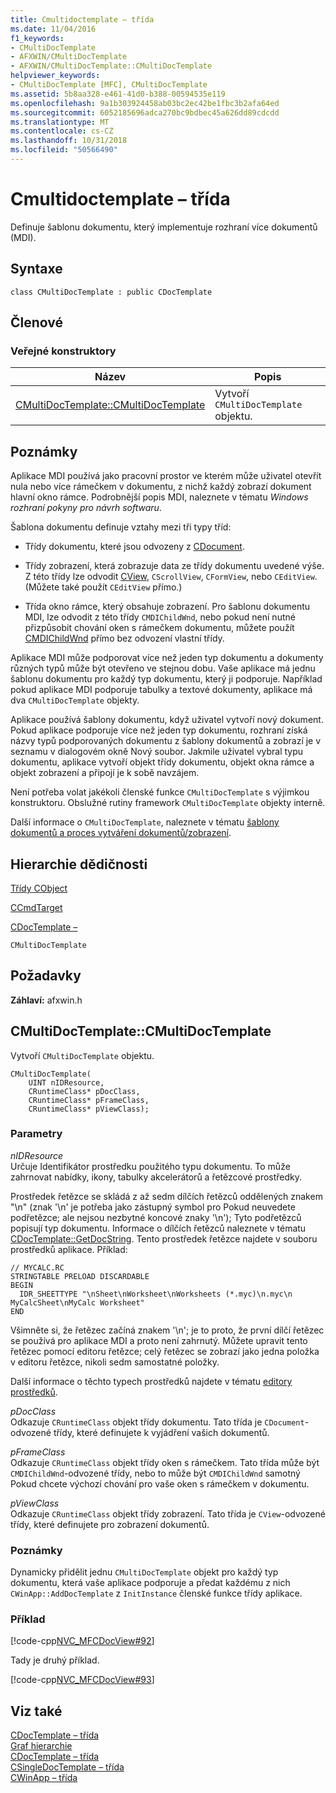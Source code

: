 ```yaml
---
title: Cmultidoctemplate – třída
ms.date: 11/04/2016
f1_keywords:
- CMultiDocTemplate
- AFXWIN/CMultiDocTemplate
- AFXWIN/CMultiDocTemplate::CMultiDocTemplate
helpviewer_keywords:
- CMultiDocTemplate [MFC], CMultiDocTemplate
ms.assetid: 5b8aa328-e461-41d0-b388-00594535e119
ms.openlocfilehash: 9a1b303924458ab03bc2ec42be1fbc3b2afa64ed
ms.sourcegitcommit: 6052185696adca270bc9bdbec45a626dd89cdcdd
ms.translationtype: MT
ms.contentlocale: cs-CZ
ms.lasthandoff: 10/31/2018
ms.locfileid: "50566490"
---
```

# <a name="cmultidoctemplate-class"></a>Cmultidoctemplate – třída

Definuje šablonu dokumentu, který implementuje rozhraní více dokumentů (MDI).

## <a name="syntax"></a>Syntaxe

```
class CMultiDocTemplate : public CDocTemplate
```

## <a name="members"></a>Členové

### <a name="public-constructors"></a>Veřejné konstruktory

|Název|Popis|
|----------|-----------------|
|[CMultiDocTemplate::CMultiDocTemplate](#cmultidoctemplate)|Vytvoří `CMultiDocTemplate` objektu.|

## <a name="remarks"></a>Poznámky

Aplikace MDI používá jako pracovní prostor ve kterém může uživatel otevřít nula nebo více rámečkem v dokumentu, z nichž každý zobrazí dokument hlavní okno rámce. Podrobnější popis MDI, naleznete v tématu *Windows rozhraní pokyny pro návrh softwaru*.

Šablona dokumentu definuje vztahy mezi tři typy tříd:

- Třídy dokumentu, které jsou odvozeny z [CDocument](../../mfc/reference/cdocument-class.md).

- Třídy zobrazení, která zobrazuje data ze třídy dokumentu uvedené výše. Z této třídy lze odvodit [CView](../../mfc/reference/cview-class.md), `CScrollView`, `CFormView`, nebo `CEditView`. (Můžete také použít `CEditView` přímo.)

- Třída okno rámce, který obsahuje zobrazení. Pro šablonu dokumentu MDI, lze odvodit z této třídy `CMDIChildWnd`, nebo pokud není nutné přizpůsobit chování oken s rámečkem dokumentu, můžete použít [CMDIChildWnd](../../mfc/reference/cmdichildwnd-class.md) přímo bez odvození vlastní třídy.

Aplikace MDI může podporovat více než jeden typ dokumentu a dokumenty různých typů může být otevřeno ve stejnou dobu. Vaše aplikace má jednu šablonu dokumentu pro každý typ dokumentu, který ji podporuje. Například pokud aplikace MDI podporuje tabulky a textové dokumenty, aplikace má dva `CMultiDocTemplate` objekty.

Aplikace používá šablony dokumentu, když uživatel vytvoří nový dokument. Pokud aplikace podporuje více než jeden typ dokumentu, rozhraní získá názvy typů podporovaných dokumentu z šablony dokumentů a zobrazí je v seznamu v dialogovém okně Nový soubor. Jakmile uživatel vybral typu dokumentu, aplikace vytvoří objekt třídy dokumentu, objekt okna rámce a objekt zobrazení a připojí je k sobě navzájem.

Není potřeba volat jakékoli členské funkce `CMultiDocTemplate` s výjimkou konstruktoru. Obslužné rutiny framework `CMultiDocTemplate` objekty interně.

Další informace o `CMultiDocTemplate`, naleznete v tématu [šablony dokumentů a proces vytváření dokumentů/zobrazení](../../mfc/document-templates-and-the-document-view-creation-process.md).

## <a name="inheritance-hierarchy"></a>Hierarchie dědičnosti

[Třídy CObject](../../mfc/reference/cobject-class.md)

[CCmdTarget](../../mfc/reference/ccmdtarget-class.md)

[CDocTemplate –](../../mfc/reference/cdoctemplate-class.md)

`CMultiDocTemplate`

## <a name="requirements"></a>Požadavky

**Záhlaví:** afxwin.h

##  <a name="cmultidoctemplate"></a>  CMultiDocTemplate::CMultiDocTemplate

Vytvoří `CMultiDocTemplate` objektu.

```
CMultiDocTemplate(
    UINT nIDResource,
    CRuntimeClass* pDocClass,
    CRuntimeClass* pFrameClass,
    CRuntimeClass* pViewClass);
```

### <a name="parameters"></a>Parametry

*nIDResource*<br/>
Určuje Identifikátor prostředku použitého typu dokumentu. To může zahrnovat nabídky, ikony, tabulky akcelerátorů a řetězcové prostředky.

Prostředek řetězce se skládá z až sedm dílčích řetězců oddělených znakem "\n" (znak '\n' je potřeba jako zástupný symbol pro Pokud neuvedete podřetězce; ale nejsou nezbytné koncové znaky '\n'); Tyto podřetězců popisují typ dokumentu. Informace o dílčích řetězců naleznete v tématu [CDocTemplate::GetDocString](../../mfc/reference/cdoctemplate-class.md#getdocstring). Tento prostředek řetězce najdete v souboru prostředků aplikace. Příklad:

```RC
// MYCALC.RC
STRINGTABLE PRELOAD DISCARDABLE
BEGIN
  IDR_SHEETTYPE "\nSheet\nWorksheet\nWorksheets (*.myc)\n.myc\n MyCalcSheet\nMyCalc Worksheet"
END
```

Všimněte si, že řetězec začíná znakem '\n'; je to proto, že první dílčí řetězec se používá pro aplikace MDI a proto není zahrnutý. Můžete upravit tento řetězec pomocí editoru řetězce; celý řetězec se zobrazí jako jedna položka v editoru řetězce, nikoli sedm samostatné položky.

Další informace o těchto typech prostředků najdete v tématu [editory prostředků](../../windows/resource-editors.md).

*pDocClass*<br/>
Odkazuje `CRuntimeClass` objekt třídy dokumentu. Tato třída je `CDocument`-odvozené třídy, které definujete k vyjádření vašich dokumentů.

*pFrameClass*<br/>
Odkazuje `CRuntimeClass` objekt třídy oken s rámečkem. Tato třída může být `CMDIChildWnd`-odvozené třídy, nebo to může být `CMDIChildWnd` samotný Pokud chcete výchozí chování pro vaše oken s rámečkem v dokumentu.

*pViewClass*<br/>
Odkazuje `CRuntimeClass` objekt třídy zobrazení. Tato třída je `CView`-odvozené třídy, které definujete pro zobrazení dokumentů.

### <a name="remarks"></a>Poznámky

Dynamicky přidělit jednu `CMultiDocTemplate` objekt pro každý typ dokumentu, která vaše aplikace podporuje a předat každému z nich `CWinApp::AddDocTemplate` z `InitInstance` členské funkce třídy aplikace.

### <a name="example"></a>Příklad

[!code-cpp[NVC_MFCDocView#92](../../mfc/codesnippet/cpp/cmultidoctemplate-class_1.cpp)]

Tady je druhý příklad.

[!code-cpp[NVC_MFCDocView#93](../../mfc/codesnippet/cpp/cmultidoctemplate-class_2.cpp)]

## <a name="see-also"></a>Viz také

[CDocTemplate – třída](../../mfc/reference/cdoctemplate-class.md)<br/>
[Graf hierarchie](../../mfc/hierarchy-chart.md)<br/>
[CDocTemplate – třída](../../mfc/reference/cdoctemplate-class.md)<br/>
[CSingleDocTemplate – třída](../../mfc/reference/csingledoctemplate-class.md)<br/>
[CWinApp – třída](../../mfc/reference/cwinapp-class.md)
